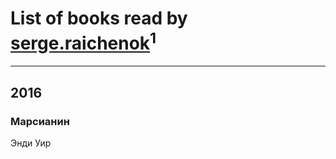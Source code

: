 # List of books read by [serge.raichenok](http://vk.com/id2140708)<sup>1</sup>
---

## 2016

### Марсианин
Энди Уир



